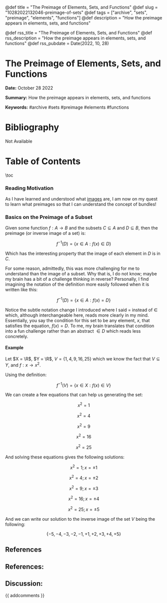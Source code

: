 @def title = "The Preimage of Elements, Sets, and Functions"
@def slug = "10282022132046-preimage-of-sets"
@def tags = ["archive", "sets", "preimage", "elements", "functions"]
@def description = "How the preimage appears in elements, sets, and functions"

@def rss_title = "The Preimage of Elements, Sets, and Functions"
@def rss_description = "How the preimage appears in elements, sets, and functions"
@def rss_pubdate = Date(2022, 10, 28)


The Preimage of Elements, Sets, and Functions
=========

**Date:** October 28 2022

**Summary:** How the preimage appears in elements, sets, and functions

**Keywords:** #archive #sets #preimage #elements #functions

Bibliography
==========

Not Available

Table of Contents
=========

\toc

### Reading Motivation

As I have learned and understood what [images](//10152022173643-image-of-sets.md) are, I am now on my quest to learn what preimages so that I can understand the concept of bundles!

### Basics on the Preimage of a Subset

Given some function $f : A \rightarrow B$ and the subsets $C \subseteq A$ and $D \subseteq B$, then the preimage (or inverse image of a set) is:

$$
f^{-1}(D) = \{x \in A : f(x) \in D\}
$$

Which has the interesting property that the image of each element in $D$ is in $C$.

For some reason, admittedly, this was more challenging for me to understand than the image of a subset.  Why that is, I do not know; maybe my brain has a bit of a challenge thinking in reverse?  Personally, I find imagining the notation of the definition more easily followed when it is written like this: 

$$
f^{-1}(D) = \{x \in A : f(x) = D\}
$$

Notice the subtle notation change I introduced where I said $=$ instead of $\in$ which, although interchangeable here, reads more clearly in my mind. Essentially, you say the condition for this set to be any element, $x$, that satisfies the equation, $f(x) = D$. To me, my brain translates that condition into a fun challenge rather than an abstract $\in D$ which reads less concretely.

#### Example

Let $X = \R$, $Y = \R$, $V = \{1, 4, 9, 16, 25\}$ which we know the fact that $V \subseteq Y$, and $f : x \rightarrow x^{2}$.

Using the definition:

$$
f^{-1}(V) = \{x \in X : f(x) \in V\}
$$

We can create a few equations that can help us generating the set:

$$
x^{2} = 1
$$

$$
x^{2} = 4
$$

$$
x^{2} = 9
$$

$$
x^{2} = 16
$$

$$
x^{2} = 25
$$

And solving these equations gives the following solutions:

$$
x^{2} = 1; x = \pm 1
$$

$$
x^{2} = 4; x = \pm 2
$$

$$
x^{2} = 9; x = \pm 3
$$

$$
x^{2} = 16; x = \pm 4
$$

$$
x^{2} = 25; x = \pm 5
$$

And we can write our solution to the inverse image of the set $V$ being the following:

$$
\{-5, -4, -3, -2, -1, +1, +2, +3, +4, +5\}
$$

## References

## References:
## Discussion: 

{{ addcomments }}
